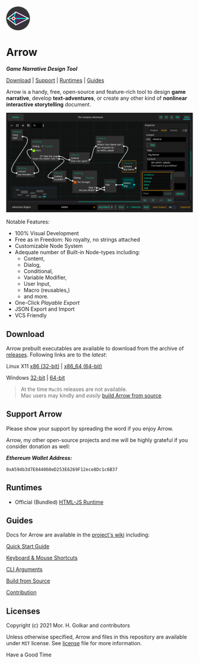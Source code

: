 ![Arrow's logo][arrow-logo]

# Arrow
***Game Narrative Design Tool***

[Download](#download) | [Support](#support-arrow) | [Runtimes](#runtimes) | [Guides](#guides)

Arrow is a handy, free, open-source and feature-rich tool to
design **game narrative**, develop **text-adventures**,
or create any other kind of **nonlinear interactive storytelling** document.

![Arrow's Overall Look][arrow-screenshot]

Notable Features:

+ 100% Visual Development
+ Free as in Freedom: No royalty, no strings attached
+ Customizable Node System
+ Adequate number of Built-in Node-types including:
    + Content,
    + Dialog,
    + Conditional,
    + Variable Modifier,
    + User Input,
    + Macro (reusables,)
    + and more.
+ One-Click *Playable Export*
+ JSON Export and Import
+ VCS Friendly


## Download

Arrow prebuilt executables are available to download from the archive of [releases].
Following links are to the *latest*:

Linux X11 [x86 (32-bit)][linux-x11-x86-latest] | [x86_64 (64-bit)][linux-x11-x86-64-latest]

Windows [32-bit][win-32-latest] | [64-bit][win-64-latest]

> At the time `MacOS` releases are not available.  
> Mac users may kindly and *easily* [build Arrow from source][wiki-build-from-source].


## Support Arrow

Please show your support by spreading the word if you enjoy Arrow.

Arrow, my other open-source projects and me will be
highly grateful if you consider donation as well:

***Ethereum Wallet Address:***  
```
0xA594b3d7E844060eD253E6269F12ece8Dc1c6B37
```


## Runtimes

+ Official (Bundled) [HTML-JS Runtime][runtime-html-js]


## Guides

Docs for Arrow are available in the [project's wiki][wiki-home]
including:

[Quick Start Guide][wiki-quick-start-guide]

[Keyboard & Mouse Shortcuts][wiki-shortcuts]

[CLI Arguments][wiki-cli-arguments]

[Build from Source][wiki-build-from-source]

[Contribution][wiki-contribution]


## Licenses

Copyright (c) 2021 Mor. H. Golkar and contributors

Unless otherwise specified, Arrow and files in this repository are
available under `MIT` license. See [license][license-file] file for more information.


Have a Good Time


<!-- download -->
[releases]: https://github.com/mhgolkar/Arrow/releases
[linux-x11-x86-64-latest]: https://github.com/mhgolkar/Arrow/releases/download/v1.0.2/Arrow-v1.0.2-linux-x86_64.tar.gz
[linux-x11-x86-latest]: https://github.com/mhgolkar/Arrow/releases/download/v1.0.2/Arrow-v1.0.2-linux-x86.tar.gz
[win-32-latest]: https://github.com/mhgolkar/Arrow/releases/download/v1.0.2/Arrow-v1.0.2-win.32.zip
[win-64-latest]: https://github.com/mhgolkar/Arrow/releases/download/v1.0.2/Arrow-v1.0.2-win.64.zip
<!-- wiki -->
[wiki-home]: https://github.com/mhgolkar/Arrow/wiki/
[wiki-build-from-source]: https://github.com/mhgolkar/Arrow/wiki/build-from-source
[wiki-quick-start-guide]: https://github.com/mhgolkar/Arrow/wiki/quick-start-guide
[wiki-shortcuts]: https://github.com/mhgolkar/Arrow/wiki/shortcuts
[wiki-cli-arguments]: https://github.com/mhgolkar/Arrow/wiki/cli-arguments
[wiki-contribution]: https://github.com/mhgolkar/Arrow/wiki/contribution
<!-- rel -->
[runtime-html-js]: ./runtimes/html-js/
[license-file]: ./license
<!-- resources -->
[arrow-logo]: ./icon.png
[arrow-screenshot]: ./.screenshot.png
